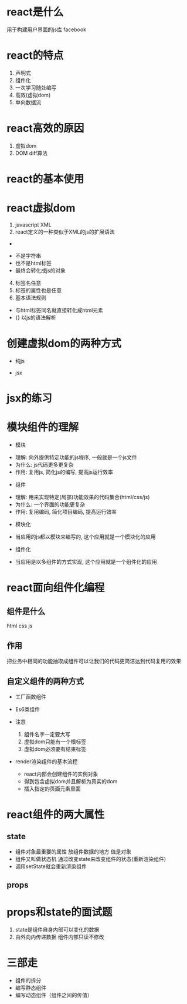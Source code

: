# react是什么
用于构建用户界面的js库 facebook
# react的特点
1. 声明式
2. 组件化
3. 一次学习随处编写
4. 高效(虚拟dom)
5. 单向数据流
# react高效的原因
1. 虚拟dom
2. DOM diff算法
# react的基本使用

# react虚拟dom
1. javascript XML
2. react定义的一种类似于XML的js的扩展语法
+ 
 - 不是字符串
 - 也不是html标签
 - 最终会转化成js的对象
4. 标签名任意
5. 标签的属性也是任意
6. 基本语法规则
 - 与html标签同名就直接转化成html元素
 - {} 以js的语法解析
# 创建虚拟dom的两种方式

+ 纯js

+ jsx

# jsx的练习


# 模块组件的理解
+ 模块
 - 理解: 向外提供特定功能的js程序, 一般就是一个js文件
 - 为什么:  js代码更多更复杂
 - 作用: 复用js, 简化js的编写, 提高js运行效率
+ 组件
 - 理解: 用来实现特定(局部)功能效果的代码集合(html/css/js)
 - 为什么: 一个界面的功能更复杂
 - 作用: 复用编码, 简化项目编码, 提高运行效率
+ 模块化
 - 当应用的js都以模块来编写的, 这个应用就是一个模块化的应用
+ 组件化
 - 当应用是以多组件的方式实现, 这个应用就是一个组件化的应用

# react面向组件化编程
## 组件是什么
html css js
## 作用
把业务中相同的功能抽取成组件可以让我们的代码更简洁达到代码复用的效果

## 自定义组件的两种方式
+ 工厂函数组件

+ Es6类组件

+ 注意
    1. 组件名字一定要大写
    2. 虚拟dom只能有一个根标签
    3. 虚拟dom必须要有结束标签
+ render渲染组件的基本流程
    - react内部会创建组件的实例对象
    - 得到包含虚拟dom并且解析为真实的dom
    - 插入指定的页面元素里面
# react组件的两大属性
## state
* 组件对象最重要的属性 放组件数据的地方 值是对象
* 组件又叫做状态机 通过改变state来改变组件的状态(重新渲染组件)
* 调用setState就会重新渲染组件

## props

# props和state的面试题
1. state是组件自身内部可以变化的数据
2. 由外向内传递数据 组件内部只读不修改

# 三部走
* 组件的拆分
* 编写静态组件
* 编写动态组件（组件之间的传值）

